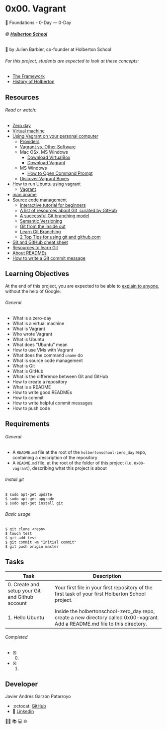 # 0x00. Vagrant
:open_file_folder: Foundations - 0-Day ― 0-Day
###### :copyright: **[Holberton School](https://www.holbertonschool.com/)**
:bust_in_silhouette: by Julien Barbier, co-founder at Holberton School

###### For this project, students are expected to look at these concepts:
* [The Framework](https://intranet.hbtn.io/concepts/75)
* [History of Holberton](https://intranet.hbtn.io/concepts/119)

## Resources
###### Read or watch:
* [Zero day](https://en.wikipedia.org/wiki/Zero-day_(computing))
* [Virtual machine](https://en.wikipedia.org/wiki/Virtual_machine)
* [Using Vagrant on your personal computer](https://intranet.hbtn.io/concepts/81)
  - [Providers](https://www.vagrantup.com/docs/providers/)
  - [Vagrant vs. Other Software](https://www.vagrantup.com/intro/vs/index.html)
  - Mac OSx, MS Windows
    - [Download VirtualBox](https://www.virtualbox.org/wiki/Downloads)
    - [Download Vagrant](https://www.vagrantup.com/downloads.html)
  - MS Windows
    - [How to Open Command Prompt](https://www.lifewire.com/how-to-open-command-prompt-2618089)
  - [Discover Vagrant Boxes](https://app.vagrantup.com/boxes/search)
* [How to run Ubuntu using vagrant](https://intranet.hbtn.io/concepts/53)
  - [Vagrant](https://www.vagrantup.com/)
* [man uname](https://linux.die.net/man/1/uname)
* [Source code management](https://intranet.hbtn.io/concepts/22)
  - [Interactive tutorial for beginners](https://try.github.io/)
  - [A list of resources about Git, curated by GitHub](https://help.github.com/en/github/getting-started-with-github/git-and-github-learning-resources)
  - [A successful Git branching model](https://nvie.com/posts/a-successful-git-branching-model/)
  - [Semantic Versioning](https://semver.org/)
  - [Git from the inside out](https://codewords.recurse.com/issues/two/git-from-the-inside-out)
  - [Learn Git Branching](https://learngitbranching.js.org/?locale=es_AR)
  - [2 Top Tips for using git and github.com](https://medium.com/@djohncoleman/top-10-git-lessons-after-1-year-of-using-git-8b24c71ac1db)
* [Git and GitHub cheat sheet](https://intranet.hbtn.io/concepts/57)
* [Resources to learn Git](https://try.github.io/)
* [About READMEs](https://help.github.com/en/github/creating-cloning-and-archiving-repositories/about-readmes)
* [How to write a Git commit message](https://chris.beams.io/posts/git-commit/#seven-rules)

## Learning Objectives
At the end of this project, you are expected to be able to [explain to anyone](https://fs.blog/2012/04/feynman-technique/), without the help of Google:
###### General
* What is a zero-day
* What is a virtual machine
* What is Vagrant
* Who wrote Vagrant
* What is Ubuntu
* What does “Ubuntu” mean
* How to use VMs with Vagrant
* What does the command ```uname``` do
* What is source code management
* What is Git
* What is GitHub
* What is the difference between Git and GitHub
* How to create a repository
* What is a README
* How to write good READMEs
* How to commit
* How to write helpful commit messages
* How to push code

## Requirements
###### General
* A ```README.md``` file at the root of the ```holbertonschool-zero_day``` repo, containing a description of the repository
* A ```README.md``` file, at the root of the folder of this project (i.e. ```0x00-vagrant```), describing what this project is about

###### Install git
```
$ sudo apt-get update
$ sudo apt-get upgrade
$ sudo apt-get install git
```

###### Basic usage
```
$ git clone <repo>
$ touch test
$ git add test
$ git commit -m "Initial commit"
$ git push origin master
```

## Tasks
| Task | Description |
| --- | --- |
| 0. Create and setup your Git and Github account | Your first file in your first repository of the first task of your first Holberton School project. |
| 1. Hello Ubuntu | Inside the holbertonschool-zero_day repo, create a new directory called 0x00-vagrant. Add a README.md file to this directory. |
###### Completed
- [x] 0.
- [x] 1.

## Developer
Javier Andrés Garzón Patarroyo
- :octocat: [GitHub](https://github.com/javierandresgp/)
- :link: [Linkedin](https://www.linkedin.com/in/javierandresgp/)

:man_technologist: :books: :computer: :globe_with_meridians:

